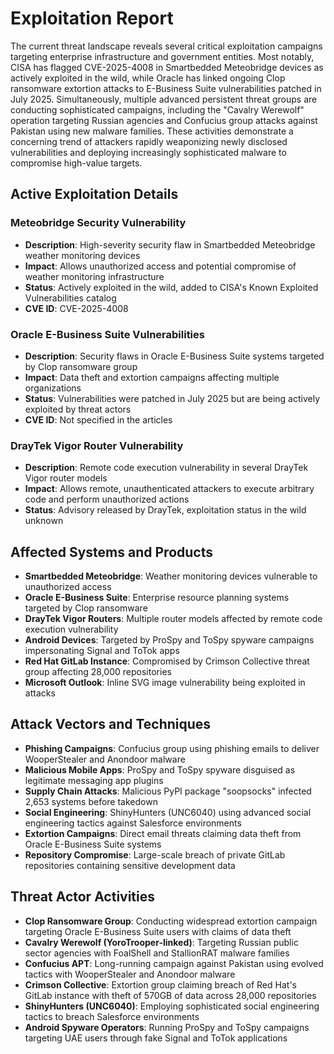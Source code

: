 # Exploitation Report

The current threat landscape reveals several critical exploitation campaigns targeting enterprise infrastructure and government entities. Most notably, CISA has flagged CVE-2025-4008 in Smartbedded Meteobridge devices as actively exploited in the wild, while Oracle has linked ongoing Clop ransomware extortion attacks to E-Business Suite vulnerabilities patched in July 2025. Simultaneously, multiple advanced persistent threat groups are conducting sophisticated campaigns, including the "Cavalry Werewolf" operation targeting Russian agencies and Confucius group attacks against Pakistan using new malware families. These activities demonstrate a concerning trend of attackers rapidly weaponizing newly disclosed vulnerabilities and deploying increasingly sophisticated malware to compromise high-value targets.

## Active Exploitation Details

### Meteobridge Security Vulnerability
- **Description**: High-severity security flaw in Smartbedded Meteobridge weather monitoring devices
- **Impact**: Allows unauthorized access and potential compromise of weather monitoring infrastructure
- **Status**: Actively exploited in the wild, added to CISA's Known Exploited Vulnerabilities catalog
- **CVE ID**: CVE-2025-4008

### Oracle E-Business Suite Vulnerabilities
- **Description**: Security flaws in Oracle E-Business Suite systems targeted by Clop ransomware group
- **Impact**: Data theft and extortion campaigns affecting multiple organizations
- **Status**: Vulnerabilities were patched in July 2025 but are being actively exploited by threat actors
- **CVE ID**: Not specified in the articles

### DrayTek Vigor Router Vulnerability
- **Description**: Remote code execution vulnerability in several DrayTek Vigor router models
- **Impact**: Allows remote, unauthenticated attackers to execute arbitrary code and perform unauthorized actions
- **Status**: Advisory released by DrayTek, exploitation status in the wild unknown

## Affected Systems and Products

- **Smartbedded Meteobridge**: Weather monitoring devices vulnerable to unauthorized access
- **Oracle E-Business Suite**: Enterprise resource planning systems targeted by Clop ransomware
- **DrayTek Vigor Routers**: Multiple router models affected by remote code execution vulnerability
- **Android Devices**: Targeted by ProSpy and ToSpy spyware campaigns impersonating Signal and ToTok apps
- **Red Hat GitLab Instance**: Compromised by Crimson Collective threat group affecting 28,000 repositories
- **Microsoft Outlook**: Inline SVG image vulnerability being exploited in attacks

## Attack Vectors and Techniques

- **Phishing Campaigns**: Confucius group using phishing emails to deliver WooperStealer and Anondoor malware
- **Malicious Mobile Apps**: ProSpy and ToSpy spyware disguised as legitimate messaging app plugins
- **Supply Chain Attacks**: Malicious PyPI package "soopsocks" infected 2,653 systems before takedown
- **Social Engineering**: ShinyHunters (UNC6040) using advanced social engineering tactics against Salesforce environments
- **Extortion Campaigns**: Direct email threats claiming data theft from Oracle E-Business Suite systems
- **Repository Compromise**: Large-scale breach of private GitLab repositories containing sensitive development data

## Threat Actor Activities

- **Clop Ransomware Group**: Conducting widespread extortion campaign targeting Oracle E-Business Suite users with claims of data theft
- **Cavalry Werewolf (YoroTrooper-linked)**: Targeting Russian public sector agencies with FoalShell and StallionRAT malware families
- **Confucius APT**: Long-running campaign against Pakistan using evolved tactics with WooperStealer and Anondoor malware
- **Crimson Collective**: Extortion group claiming breach of Red Hat's GitLab instance with theft of 570GB of data across 28,000 repositories
- **ShinyHunters (UNC6040)**: Employing sophisticated social engineering tactics to breach Salesforce environments
- **Android Spyware Operators**: Running ProSpy and ToSpy campaigns targeting UAE users through fake Signal and ToTok applications